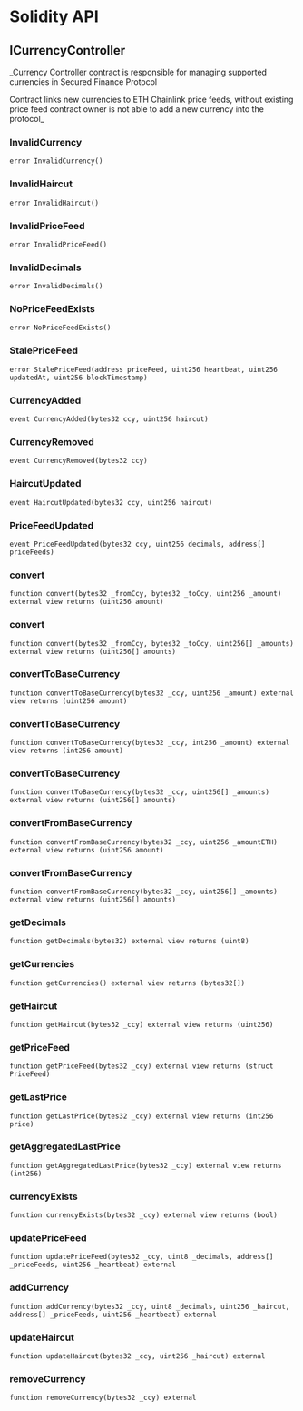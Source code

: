 # Solidity API

## ICurrencyController

_Currency Controller contract is responsible for managing supported
currencies in Secured Finance Protocol

Contract links new currencies to ETH Chainlink price feeds, without existing price feed
contract owner is not able to add a new currency into the protocol_

### InvalidCurrency

```solidity
error InvalidCurrency()
```

### InvalidHaircut

```solidity
error InvalidHaircut()
```

### InvalidPriceFeed

```solidity
error InvalidPriceFeed()
```

### InvalidDecimals

```solidity
error InvalidDecimals()
```

### NoPriceFeedExists

```solidity
error NoPriceFeedExists()
```

### StalePriceFeed

```solidity
error StalePriceFeed(address priceFeed, uint256 heartbeat, uint256 updatedAt, uint256 blockTimestamp)
```

### CurrencyAdded

```solidity
event CurrencyAdded(bytes32 ccy, uint256 haircut)
```

### CurrencyRemoved

```solidity
event CurrencyRemoved(bytes32 ccy)
```

### HaircutUpdated

```solidity
event HaircutUpdated(bytes32 ccy, uint256 haircut)
```

### PriceFeedUpdated

```solidity
event PriceFeedUpdated(bytes32 ccy, uint256 decimals, address[] priceFeeds)
```

### convert

```solidity
function convert(bytes32 _fromCcy, bytes32 _toCcy, uint256 _amount) external view returns (uint256 amount)
```

### convert

```solidity
function convert(bytes32 _fromCcy, bytes32 _toCcy, uint256[] _amounts) external view returns (uint256[] amounts)
```

### convertToBaseCurrency

```solidity
function convertToBaseCurrency(bytes32 _ccy, uint256 _amount) external view returns (uint256 amount)
```

### convertToBaseCurrency

```solidity
function convertToBaseCurrency(bytes32 _ccy, int256 _amount) external view returns (int256 amount)
```

### convertToBaseCurrency

```solidity
function convertToBaseCurrency(bytes32 _ccy, uint256[] _amounts) external view returns (uint256[] amounts)
```

### convertFromBaseCurrency

```solidity
function convertFromBaseCurrency(bytes32 _ccy, uint256 _amountETH) external view returns (uint256 amount)
```

### convertFromBaseCurrency

```solidity
function convertFromBaseCurrency(bytes32 _ccy, uint256[] _amounts) external view returns (uint256[] amounts)
```

### getDecimals

```solidity
function getDecimals(bytes32) external view returns (uint8)
```

### getCurrencies

```solidity
function getCurrencies() external view returns (bytes32[])
```

### getHaircut

```solidity
function getHaircut(bytes32 _ccy) external view returns (uint256)
```

### getPriceFeed

```solidity
function getPriceFeed(bytes32 _ccy) external view returns (struct PriceFeed)
```

### getLastPrice

```solidity
function getLastPrice(bytes32 _ccy) external view returns (int256 price)
```

### getAggregatedLastPrice

```solidity
function getAggregatedLastPrice(bytes32 _ccy) external view returns (int256)
```

### currencyExists

```solidity
function currencyExists(bytes32 _ccy) external view returns (bool)
```

### updatePriceFeed

```solidity
function updatePriceFeed(bytes32 _ccy, uint8 _decimals, address[] _priceFeeds, uint256 _heartbeat) external
```

### addCurrency

```solidity
function addCurrency(bytes32 _ccy, uint8 _decimals, uint256 _haircut, address[] _priceFeeds, uint256 _heartbeat) external
```

### updateHaircut

```solidity
function updateHaircut(bytes32 _ccy, uint256 _haircut) external
```

### removeCurrency

```solidity
function removeCurrency(bytes32 _ccy) external
```

